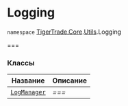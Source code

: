 # Logging

`namespace` [TigerTrade.Core](../../).[Utils](../).Logging

\===

### Классы

| Название                         | Описание |
| -------------------------------- | -------- |
| [`LogManager`](logmanager.cs.md) | _===_    |
